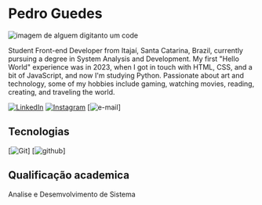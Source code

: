 # Pedro Guedes
![imagem de alguem digitanto um code](URL_da_imagem)

Student Front-end Developer from Itajaí, Santa Catarina, Brazil, currently pursuing a degree in System Analysis and Development. My first "Hello World" experience was in 2023, when I got in touch with HTML, CSS, and a bit of JavaScript, and now I'm studying Python. Passionate about art and technology, some of my hobbies include gaming, watching movies, reading, creating, and traveling the world.

[![LinkedIn](https://img.shields.io/badge/LinkedIn-000?style=for-the-badge&logo=linkedin&logoColor=0E76A8)](https://www.linkedin.com/in/pedroguedes10/) [![Instagram](https://img.shields.io/badge/Instagram-000?style=for-the-badge&logo=instagram)](https://www.instagram.com/pedrogudesoli/) [![e-mail]()]




## Tecnologias 
[![Git]()] [![github]()]

## Qualificação academica 
Analise e Desemvolvimento de Sistema 


